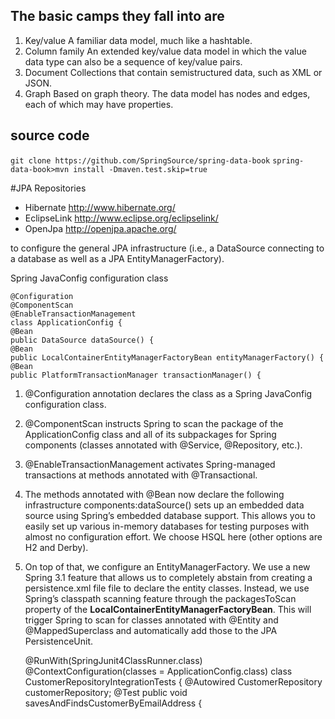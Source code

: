 ## The basic camps they fall into are ##
1. Key/value
	A familiar data model, much like a hashtable.
1. Column family
	An extended key/value data model in which the value data type can also be a sequence of key/value pairs.
1. Document
	Collections that contain semistructured data, such as XML or JSON.
1. Graph
	Based on graph theory. The data model has nodes and edges, each of which may have properties.
## source code ##
`git clone https://github.com/SpringSource/spring-data-book`
`spring-data-book>mvn install -Dmaven.test.skip=true`

#JPA Repositories
- Hibernate http://www.hibernate.org/
- EclipseLink http://www.eclipse.org/eclipselink/
- OpenJpa http://openjpa.apache.org/

to configure the general JPA infrastructure (i.e., a DataSource connecting to a database as well as a
JPA EntityManagerFactory).

Spring JavaConfig configuration class

    @Configuration
	@ComponentScan
	@EnableTransactionManagement
	class ApplicationConfig {
	@Bean
	public DataSource dataSource() {
	@Bean
	public LocalContainerEntityManagerFactoryBean entityManagerFactory() {
	@Bean
	public PlatformTransactionManager transactionManager() {

1. @Configuration annotation declares the class as a Spring JavaConfig configuration class. 
1. @ComponentScan instructs Spring to scan the package of the ApplicationConfig class and all of its subpackages for Spring components (classes annotated with @Service, @Repository, etc.).
1. @EnableTransactionManagement activates Spring-managed transactions at methods annotated with @Transactional.
1. The methods annotated with @Bean now declare the following infrastructure components:dataSource() sets up an embedded data source using Spring’s embedded database support. This allows you to easily set up various in-memory databases for testing purposes with almost no configuration effort. We choose HSQL here (other options are H2 and Derby). 
1. On top of that, we configure an EntityManagerFactory. We use a new Spring 3.1 feature that allows us to completely abstain from creating a persistence.xml file file to declare the entity classes. Instead, we use Spring’s classpath scanning
feature through the packagesToScan property of the **LocalContainerEntityManagerFactoryBean**. This will trigger Spring to scan for classes annotated with @Entity and @MappedSuperclass and automatically add those to the JPA PersistenceUnit.


	@RunWith(SpringJunit4ClassRunner.class)
	@ContextConfiguration(classes = ApplicationConfig.class)
	class CustomerRepositoryIntegrationTests {
	@Autowired
	CustomerRepository customerRepository;
	@Test
	public void savesAndFindsCustomerByEmailAddress {

